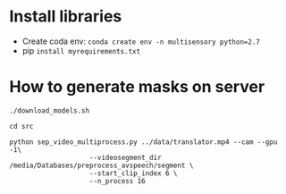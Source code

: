 # Install libraries
- Create coda env: `conda create env -n multisensory python=2.7`
- pip `install myrequirements.txt`
# How to generate masks on server
`./download_models.sh`

`cd src`

```
python sep_video_multiprocess.py ../data/translator.mp4 --cam --gpu -1\
                    --videosegment_dir /media/Databases/preprocess_avspeech/segment \
                    --start_clip_index 6 \
                    --n_process 16
```
